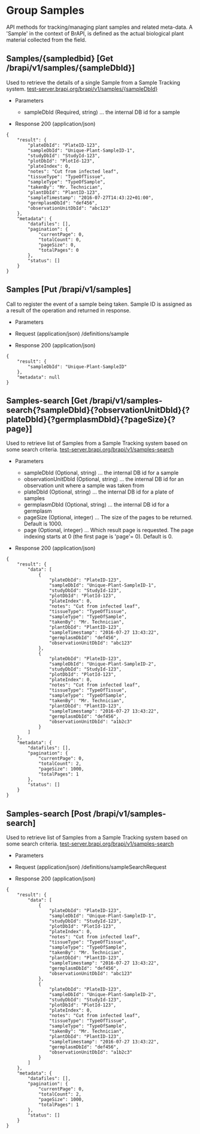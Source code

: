 
# Group Samples

API methods for tracking/managing plant samples and related meta-data. A 'Sample' in the context of BrAPI, is defined as the actual biological plant material collected from the field.




## Samples/{sampledbid} [Get /brapi/v1/samples/{sampleDbId}]

 Used to retrieve the details of a single Sample from a Sample Tracking system.
<a href="https://test-server.brapi.org/brapi/v1/samples"> test-server.brapi.org/brapi/v1/samples/{sampleDbId}</a> 

+ Parameters
    + sampleDbId (Required, string) ... the internal DB id for a sample


+ Response 200 (application/json)
```
{
    "result": {
        "plateDbId": "PlateID-123",
        "sampleDbId": "Unique-Plant-SampleID-1",
        "studyDbId": "StudyId-123",
        "plotDbId": "PlotId-123",
        "plateIndex": 0,
        "notes": "Cut from infected leaf",
        "tissueType": "TypeOfTissue",
        "sampleType": "TypeOfSample",
        "takenBy": "Mr. Technician",
        "plantDbId": "PlantID-123",
        "sampleTimestamp": "2016-07-27T14:43:22+01:00",
        "germplasmDbId": "def456",
        "observationUnitDbId": "abc123"
    },
    "metadata": {
        "datafiles": [],
        "pagination": {
            "currentPage": 0,
            "totalCount": 0,
            "pageSize": 0,
            "totalPages": 0
        },
        "status": []
    }
}
```

## Samples [Put /brapi/v1/samples]

Call to register the event of a sample being taken. Sample ID is assigned as a result of the operation and returned in response.
 

+ Parameters
 
+ Request (application/json)
/definitions/sample

+ Response 200 (application/json)
```
{
    "result": {
        "sampleDbId": "Unique-Plant-SampleID"
    },
    "metadata": null
}
```

## Samples-search [Get /brapi/v1/samples-search{?sampleDbId}{?observationUnitDbId}{?plateDbId}{?germplasmDbId}{?pageSize}{?page}]

 Used to retrieve list of Samples from a Sample Tracking system based on some search criteria.
<a href="https://test-server.brapi.org/brapi/v1/samples"> test-server.brapi.org/brapi/v1/samples-search</a> 

+ Parameters
    + sampleDbId (Optional, string) ... the internal DB id for a sample
    + observationUnitDbId (Optional, string) ... the internal DB id for an observation unit where a sample was taken from
    + plateDbId (Optional, string) ... the internal DB id for a plate of samples
    + germplasmDbId (Optional, string) ... the internal DB id for a germplasm
    + pageSize (Optional, integer) ... The size of the pages to be returned. Default is 1000.
    + page (Optional, integer) ... Which result page is requested. The page indexing starts at 0 (the first page is 'page'= 0). Default is 0.


+ Response 200 (application/json)
```
{
    "result": {
        "data": [
            {
                "plateDbId": "PlateID-123",
                "sampleDbId": "Unique-Plant-SampleID-1",
                "studyDbId": "StudyId-123",
                "plotDbId": "PlotId-123",
                "plateIndex": 0,
                "notes": "Cut from infected leaf",
                "tissueType": "TypeOfTissue",
                "sampleType": "TypeOfSample",
                "takenBy": "Mr. Technician",
                "plantDbId": "PlantID-123",
                "sampleTimestamp": "2016-07-27 13:43:22",
                "germplasmDbId": "def456",
                "observationUnitDbId": "abc123"
            },
            {
                "plateDbId": "PlateID-123",
                "sampleDbId": "Unique-Plant-SampleID-2",
                "studyDbId": "StudyId-123",
                "plotDbId": "PlotId-123",
                "plateIndex": 0,
                "notes": "Cut from infected leaf",
                "tissueType": "TypeOfTissue",
                "sampleType": "TypeOfSample",
                "takenBy": "Mr. Technician",
                "plantDbId": "PlantID-123",
                "sampleTimestamp": "2016-07-27 13:43:22",
                "germplasmDbId": "def456",
                "observationUnitDbId": "a1b2c3"
            }
        ]
    },
    "metadata": {
        "datafiles": [],
        "pagination": {
            "currentPage": 0,
            "totalCount": 2,
            "pageSize": 1000,
            "totalPages": 1
        },
        "status": []
    }
}
```

## Samples-search [Post /brapi/v1/samples-search]

 Used to retrieve list of Samples from a Sample Tracking system based on some search criteria.
<a href="https://test-server.brapi.org/brapi/v1/samples"> test-server.brapi.org/brapi/v1/samples-search</a> 

+ Parameters
 
+ Request (application/json)
/definitions/sampleSearchRequest

+ Response 200 (application/json)
```
{
    "result": {
        "data": [
            {
                "plateDbId": "PlateID-123",
                "sampleDbId": "Unique-Plant-SampleID-1",
                "studyDbId": "StudyId-123",
                "plotDbId": "PlotId-123",
                "plateIndex": 0,
                "notes": "Cut from infected leaf",
                "tissueType": "TypeOfTissue",
                "sampleType": "TypeOfSample",
                "takenBy": "Mr. Technician",
                "plantDbId": "PlantID-123",
                "sampleTimestamp": "2016-07-27 13:43:22",
                "germplasmDbId": "def456",
                "observationUnitDbId": "abc123"
            },
            {
                "plateDbId": "PlateID-123",
                "sampleDbId": "Unique-Plant-SampleID-2",
                "studyDbId": "StudyId-123",
                "plotDbId": "PlotId-123",
                "plateIndex": 0,
                "notes": "Cut from infected leaf",
                "tissueType": "TypeOfTissue",
                "sampleType": "TypeOfSample",
                "takenBy": "Mr. Technician",
                "plantDbId": "PlantID-123",
                "sampleTimestamp": "2016-07-27 13:43:22",
                "germplasmDbId": "def456",
                "observationUnitDbId": "a1b2c3"
            }
        ]
    },
    "metadata": {
        "datafiles": [],
        "pagination": {
            "currentPage": 0,
            "totalCount": 2,
            "pageSize": 1000,
            "totalPages": 1
        },
        "status": []
    }
}
```